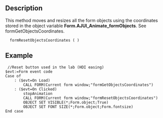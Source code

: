 ﻿<!-- formResetObjectsCoordinates ( )  -->


## Description

This method moves and resizes all the form objects using the coordinates stored in the object variable **Form.AJUI_Animate_formObjects**. See formGetObjectsCoordinates.

```4d
  formResetObjectsCoordinates ( )
```


## Example

```4d
 //Reset button used in the lab (HDI easing)
$evt:=Form event code
Case of 
	: ($evt=On Load)
		CALL FORM(Current form window;"formGetObjectsCoordinates")
	: ($evt=On Clicked)
		stopAnimation 
		CALL FORM(Current form window;"formResetObjectsCoordinates")
		OBJECT SET VISIBLE(*;Form.object;True)
		OBJECT SET FONT SIZE(*;Form.object;Form.fontsize)
End case 
```
